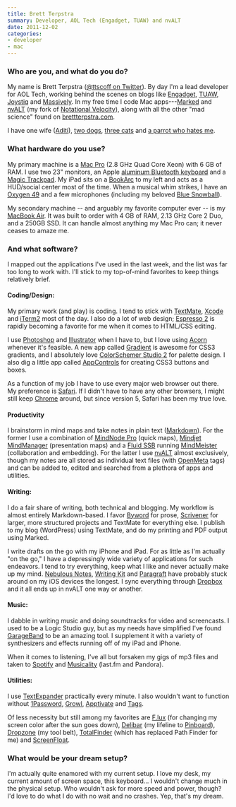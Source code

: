 ```yaml
---
title: Brett Terpstra
summary: Developer, AOL Tech (Engadget, TUAW) and nvALT
date: 2011-12-02
categories:
- developer
- mac
---
```


### Who are you, and what do you do?

My name is Brett Terpstra ([@ttscoff on Twitter](http://twitter.com/#!/ttscoff "Brett's Twitter account.")). By day I'm a lead developer for AOL Tech, working behind the scenes on blogs like [Engadget](http://www.engadget.com/ "A tech news site."), [TUAW](http://www.tuaw.com/ "A Mac news site."), [Joystiq](http://www.joystiq.com/ "A gaming new site.") and [Massively](http://massively.joystiq.com/ "An MMO news site"). In my free time I code Mac apps---[Marked][] and [nvALT][] (my fork of [Notational Velocity][notational-velocity]), along with all the other "mad science" found on [brettterpstra.com](http://brettterpstra.com/ "Brett's website.").

I have one wife ([Aditi](http://theurbaneanimal.com/about/ "Aditi's website.")), [two dogs](http://www.flickr.com/photos/circlesixdesign/4980176508/in/set-72157606324213231/ "A photo of Brett's dogs."), [three cats](http://www.flickr.com/photos/circlesixdesign/4930331819/ "A photo of Brett and his cats.") and [a parrot who hates me](http://www.flickr.com/photos/circlesixdesign/397045432/ "A phot of Brett's parrot.").

### What hardware do you use?

My primary machine is a [Mac Pro][mac-pro] (2.8 GHz Quad Core Xeon) with 6 GB of RAM. I use two 23" monitors, an Apple [aluminum Bluetooth keyboard][keyboard] and a [Magic Trackpad][magic-trackpad]. My iPad sits on a [BookArc][bookarc-ipad] to my left and acts as a HUD/social center most of the time. When a musical whim strikes, I have an [Oxygen 49][oxygen-49] and a few microphones (including my beloved [Blue Snowball][snowball]).

My secondary machine -- and arguably my favorite computer ever -- is my [MacBook Air][macbook-air]. It was built to order with 4 GB of RAM, 2.13 GHz Core 2 Duo, and a 250GB SSD. It can handle almost anything my Mac Pro can; it never ceases to amaze me.

### And what software?

I mapped out the applications I've used in the last week, and the list was far too long to work with. I'll stick to my top-of-mind favorites to keep things relatively brief.

#### Coding/Design:

My primary work (and play) is coding. I tend to stick with [TextMate][], [Xcode][] and [iTerm2][] most of the day. I also do a lot of web design; [Espresso 2][espresso] is rapidly becoming a favorite for me when it comes to HTML/CSS editing.

I use [Photoshop][] and [Illustrator][] when I have to, but I love using [Acorn][] whenever it's feasible. A new app called [Gradient][] is awesome for CSS3 gradients, and I absolutely love [ColorSchemer Studio 2][colorschemer-studio] for palette design. I also dig a little app called [AppControls][] for creating CSS3 buttons and boxes.

As a function of my job I have to use every major web browser out there. My preference is [Safari][]. If I didn't have to have any other browsers, I might still keep [Chrome][] around, but since version 5, Safari has been my true love.

#### Productivity

I brainstorm in mind maps and take notes in plain text ([Markdown][]). For the former I use a combination of [MindNode Pro][mindnode-pro] (quick maps), [Mindjet MindManager][mindmanager-mac] (presentation maps) and a [Fluid SSB][fluid] running [MindMeister][] (collaboration and embedding). For the latter I use [nvALT][] almost exclusively, though my notes are all stored as individual text files (with [OpenMeta](http://code.google.com/p/openmeta/ "The OpenMeta page.") tags) and can be added to, edited and searched from a plethora of apps and utilities.

#### Writing:

I do a fair share of writing, both technical and blogging. My workflow is almost entirely Markdown-based. I favor [Byword][] for prose, [Scrivener][] for larger, more structured projects and TextMate for everything else. I publish to my blog (WordPress) using TextMate, and do my printing and PDF output using Marked.

I write drafts on the go with my iPhone and iPad. For as little as I'm actually "on the go," I have a depressingly wide variety of applications for such endeavors. I tend to try everything, keep what I like and never actually make up my mind. [Nebulous Notes][nebulous-notes-ios], [Writing Kit][writing-kit-ios] and [Paragraft][paragraft-ios] have probably stuck around on my iOS devices the longest. I sync everything through [Dropbox][] and it all ends up in nvALT one way or another.

#### Music:

I dabble in writing music and doing soundtracks for video and screencasts. I used to be a Logic Studio guy, but as my needs have simplified I've found [GarageBand][] to be an amazing tool. I supplement it with a variety of synthesizers and effects running off of my iPad and iPhone.

When it comes to listening, I've all but forsaken my gigs of mp3 files and taken to [Spotify][] and [Musicality][] (last.fm and Pandora).

#### Utilities:

I use [TextExpander][] practically every minute. I also wouldn't want to function without [1Password][], [Growl][], [Apptivate][] and [Tags][].

Of less necessity but still among my favorites are [F.lux][] (for changing my screen color after the sun goes down), [Delibar][] (my lifeline to [Pinboard][]), [Dropzone][] (my tool belt), [TotalFinder][] (which has replaced Path Finder for me) and [ScreenFloat][].

### What would be your dream setup?

I'm actually quite enamored with my current setup. I love my desk, my current amount of screen space, this keyboard... I wouldn't change much in the physical setup. Who wouldn't ask for more speed and power, though? I'd love to do what I do with no wait and no crashes. Yep, that's my dream.

[1password]: https://1password.com "Password management software for Mac OS X."
[acorn]: https://flyingmeat.com/acorn/ "An image editor for the Mac."
[appcontrols]: http://web.archive.org/web/20221205135010/https://bluecrowbar.com/appcontrols/ "A Mac tool for designing buttons and other application controls."
[apptivate]: http://www.apptivateapp.com/ "A hotkey tool for the Mac."
[bookarc-ipad]: https://www.twelvesouth.com/product/bookarc-for-ipad-ipad-mini "An iPad docking station."
[byword]: https://bywordapp.com/ "A full-screen writing tool for the Mac."
[chrome]: https://www.google.com/intl/en/chrome/browser/ "A WebKit-based browser, where each tab runs in its own thread."
[colorschemer-studio]: https://www.colorschemer.com/osx_info.php "A Mac tool for building colour palettes."
[delibar]: http://www.delibarapp.com/ "A Delicious and Pinboard client for the Mac."
[dropbox]: https://www.dropbox.com/ "Online syncing and storage."
[dropzone]: https://aptonic.com/ "A Mac utility revolving around dropping files to perform actions."
[espresso]: https://macrabbit.com/espresso/ "A single-window HTML/web tool for the Mac."
[f.lux]: https://justgetflux.com/ "A tool to make the colour of your screen adapt to the current time of day."
[fluid]: https://fluidapp.com/ "A WebKit-based application for creating Site Specific Browsers."
[garageband]: https://www.apple.com/mac/garageband/ "An audio recording and editing tool for the Mac."
[gradient]: http://web.archive.org/web/20190506095724/http://www.gradientapp.com/home/index/ "A Mac tool for creating CSS3 gradients."
[growl]: http://growl.info/ "A notification system for Mac OS X."
[illustrator]: https://www.adobe.com/products/illustrator.html "A vector graphics editor."
[iterm2]: https://iterm2.com/ "An alternative terminal application for macOS."
[keyboard]: https://www.apple.com/keyboard/ "The keyboard."
[mac-pro]: https://www.apple.com/mac-pro/ "The Intel-based Mac tower computer."
[macbook-air]: https://www.apple.com/macbook-air/ "A very thin laptop."
[magic-trackpad]: https://en.wikipedia.org/wiki/Magic_Trackpad "A trackpad for desktop machines."
[markdown]: https://daringfireball.net/projects/markdown/ "An email-like format for marking up text."
[marked]: https://marked2app.com/ "A Markdown preview tool for Mac text editors."
[mindmanager-mac]: https://www.mindjet.com/mindmanager/ "A mind mapping tool for the Mac."
[mindmeister]: https://www.mindmeister.com/ "A web-based mind mapping tool."
[mindnode-pro]: https://itunes.apple.com/app/mindnode-pro/id402398561 "Mac mind mapping software."
[musicality]: https://getmusicality.com/ "A Mac music player that works with last.fm, Pandora and Grooveshark."
[nebulous-notes-ios]: http://nebulousapps.net/ "A note-taking application for iOS."
[notational-velocity]: http://notational.net/ "A clever note-taking app for the Mac."
[nvalt]: https://brettterpstra.com/projects/nvalt/ "A fork of Notational Velocity with extra features."
[oxygen-49]: http://www.m-audio.com/products/en_us/Oxygen49.html "A 49-key MIDI keyboard."
[paragraft-ios]: https://itunes.apple.com/app/paragraft/id412998778 "A note/word-processor app for iOS."
[photoshop]: https://www.adobe.com/products/photoshop.html "A bitmap image editor."
[pinboard]: http://pinboard.in/ "A bookmarking web service."
[safari]: https://www.apple.com/safari/ "A fast web browser."
[screenfloat]: https://eternalstorms.at/ScreenFloat/ "A Mac screenshot tool."
[scrivener]: http://literatureandlatte.com/scrivener.php "A Mac text editor aimed at writers."
[snowball]: http://bluemic.com/snowball/ "A USB microphone."
[spotify]: https://www.spotify.com/us/ "A music streaming service."
[tags]: http://www.caseapps.com/tags/ "A Mac tool for tagging and organising files."
[textexpander]: https://smilesoftware.com/textexpander "A Mac app for adding custom abbreviations for often-used text."
[textmate]: https://macromates.com/ "A text editor for the Mac."
[totalfinder]: https://totalfinder.binaryage.com/ "Software that adds extra features (tabs, etc.) to Mac OS X's Finder."
[writing-kit-ios]: https://itunes.apple.com/us/app/writing-kit-research-write/id426208994 "A Markdown-based text editor for iOS."
[xcode]: https://en.wikipedia.org/wiki/Xcode "An IDE for Mac developers."
